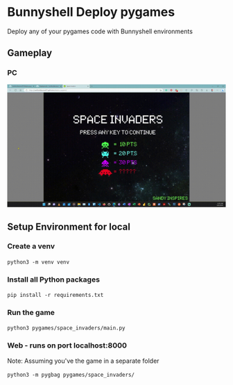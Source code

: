 # Bunnyshell Deploy pygames

Deploy any of your pygames code with Bunnyshell environments

## Gameplay

### PC

![PC Gameplay](./images/gameplay.gif)


## Setup Environment for local

### Create a venv

`python3 -m venv venv`

### Install all Python packages

`pip install -r requirements.txt`

### Run the game

`python3 pygames/space_invaders/main.py`

### Web - runs on port localhost:8000

Note: Assuming you've the game in a separate folder

`python3 -m pygbag pygames/space_invaders/`

